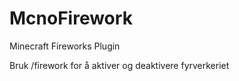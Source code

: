 McnoFirework
============

Minecraft Fireworks Plugin

Bruk /firework for å aktiver og deaktivere fyrverkeriet
